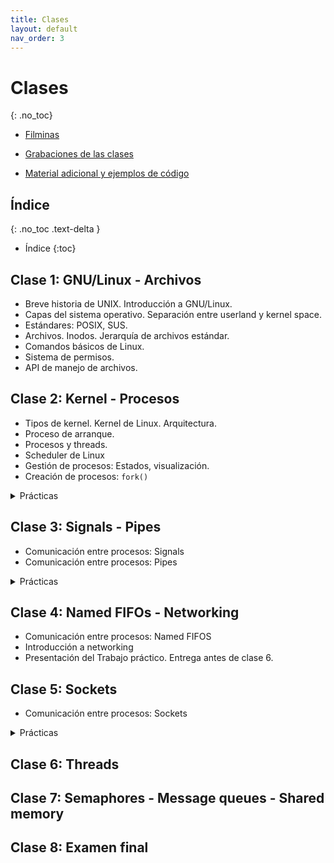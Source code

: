 ```yaml
---
title: Clases
layout: default
nav_order: 3
---
```


# Clases
{: .no_toc}

* [Filminas](https://drive.google.com/drive/folders/17CBqHsCZWHfci5L5EOHmm5Ffxgdr0feF)

* [Grabaciones de las clases](#)

* [Material adicional y ejemplos de código](https://github.com/cese-sopg/cese-sopg.github.io/tree/main/material-clases)

## Índice
{: .no_toc .text-delta }

- Índice
{:toc}

## Clase 1: GNU/Linux - Archivos

* Breve historia de UNIX. Introducción a GNU/Linux.
* Capas del sistema operativo. Separación entre userland y kernel space.
* Estándares: POSIX, SUS.
* Archivos. Inodos. Jerarquía de archivos estándar.
* Comandos básicos de Linux.
* Sistema de permisos.
* API de manejo de archivos.

## Clase 2: Kernel - Procesos

* Tipos de kernel. Kernel de Linux. Arquitectura.
* Proceso de arranque.
* Procesos y threads.
* Scheduler de Linux
* Gestión de procesos: Estados, visualización.
* Creación de procesos: `fork()`

<details markdown="1">
<summary>Prácticas</summary>

### Práctica 1
{: .no_toc }

Escribir un programa que cree una instancia hija con el syscall `fork()`. Luego
de `fork()`, la instancia padre ejecuta un sleep de 20 segundos y luego termina.
La instancia hija ejecuta un sleep de 40 segundos y luego termina.

Para compilar y probar, trabajar con dos instancias de consolas, una en cada
mitad horizontal de la pantalla. En una consola lanzar el programa y en la otra
visualizar el estado de los procesos (usar `ps -elf | grep [proceso]`) y observar
el estado de cada instancia.

¿Qué pasa con el proceso hijo cuando termina el proceso padre? ¿Terminan
normalmente?

{: .nota }
Incluir `<unistd.h>` para utilizar la función `sleep()`.

{: .nota }
Puede utilizarse el comando `watch` para ejecutar periódicamente el comando
`ps`. Ejemplo: `watch -n 1 “ps -elf | grep [proceso]”`

{: .nota }
Usar el nombre del proceso `“proceso”` y no `“./proceso”`, ya que al ser zombie
el comando `ps` lo muestra sin el `“./”`.

### Práctica 2
{: .no_toc }

Editar el código del programa anterior e invertir los tiempos utilizados en
`sleep()` entre las instancias padre e hijo. Compilar y ejecutar. ¿Cómo es el
comportamiento en este caso del proceso hijo? ¿Termina el proceso normalmente?
¿Qué ocurre cuando termina su ejecución el proceso padre?

</details>

## Clase 3: Signals - Pipes

* Comunicación entre procesos: Signals
* Comunicación entre procesos: Pipes

<details markdown="1">
<summary>Prácticas</summary>

### Signals - Práctica 1
{: .no_toc }

1. Crear el archivo `loop.py`. Escribir en su interior:

    ```python
    import time
    while True:
        time.sleep(1)
        print("tick")
    ```

2. Ejecutar el script.

    ```bash
    python loop.py
    ```

    Se deberá observar en la consola los mensajes `“tick”` cada un segundo.

3. Ejecutar la lista de procesos activos para ver el estado del mismo y obtener
   el PID.

    ```bash
    ps -elf
    ```

    Aparecerá el proceso con una `S` (Interruptable) debido a la función `sleep()`.
    Obtener el PID.

4. Presionar `Ctrl+Z` para enviar la signal `SIGSTP` al proceso.

5. Ejecutar la lista de procesos activos para ver el estado.

    ```bash
    ps -elf
    ```

    Aparecerá el proceso con una `T` (stopped).

6. Reanudar el proceso enviando la señal de continuar:

    ```bash
    kill -SIGCONT pid
    ```

7. Se deberá ver el `"tick"` nuevamente.

### Signals - Práctica 2
{: .no_toc }

Escribir un programa que cree una instancia hija con `fork()`. El
proceso padre deberá registrar el handler para `SIGCHLD`, y dentro del mismo
ejecutar la función `wait()`. El proceso hijo deberá ejecutar un `sleep` de 5
segundos y luego terminar. Asegurarse mediante el comando `ps` que el proceso
hijo no quede en estado zombie.

### Pipes - Práctica 1
{: .no_toc }

Tomar el ejercicio de la práctica 2 de signals y comunicar el proceso hijo con
el padre mediante pipes. El proceso hijo deberá enviar un mensaje luego de
esperar 5 segundos, luego esperará 10 segundos y terminará. El proceso padre
deberá imprimir el mensaje por pantalla.

</details>

## Clase 4: Named FIFOs - Networking

* Comunicación entre procesos: Named FIFOS
* Introducción a networking
* Presentación del Trabajo práctico. Entrega antes de clase 6.

## Clase 5: Sockets

* Comunicación entre procesos: Sockets


<details markdown="1">
<summary>Prácticas</summary>

### Práctica: Creación de un cliente-servidor TCP
{: .no_toc }

Desarrollar una calculadora distribuida.

* Cliente: Permite al usuario ingresar un número, luego elegir
una operación (`+`, `-`, `*`, `/`) de un menú y luego ingresar otro número. La
operación no la realizará este programa sino que será solicitada en forma
remota al servidor.
* Servidor: Recibirá una petición de una operación de suma, resta,
  multiplicación o división y devolverá el resultado. Todas las operaciones se
  harán con tipos de datos `float` y se utilizarán sockets TCP.

1. Con un protocolo ASCII:

    Petición de cálculo al servidor: `>CMD:%c,%f,%f\n` donde:
    1. Comienza con `>`
    2. `%c` se reemplaza por un caracter que indica el comando: `+`, `-`, `*` y `/`
    3. `%f` se reemplaza por el número `float` ingresado
    4. Finaliza con `\n`

    Respuesta de petición hacia el cliente: `>CMD:%c,r:%f\n` (ej:
    `>CMD:+,r:3.14\n`), donde:
    1. Comienza con `>`
    2. `%c` se reemplaza por un caracter que indica el comando: `+`, `-`, `*` y `/`
    3. `%f` se reemplaza por el número float resultado de la operación

    Respuesta en caso de error: `>ERR:%s\n` (ej: `>ERR:Division por cero\n`),
    donde:
    1. Comienza con `>`
    2. `%s` se reemplaza por el mensaje de error

1. Con un protocolo binario. Definir un `struct` para el mensaje hacia el
   servidor y otra para el mensaje hacia el cliente con los campos necesarios.
   Usar los mismos structs en ambos programas y enviarlos y recibirlos usando
   `read` y `write`.

Discutir qué ventajas y desventajas tiene cada opción de protocolo.

</details>

## Clase 6: Threads

## Clase 7: Semaphores - Message queues - Shared memory

## Clase 8: Examen final
